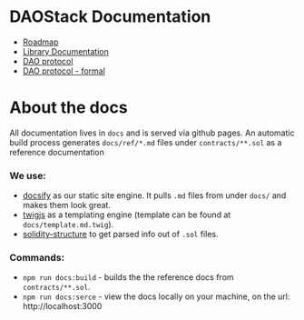 # DAOStack Documentation

* [Roadmap](roadmap.md)
* [Library Documentation](library/README.md)
* [DAO protocol](DAO-protocol.md)
* [DAO protocol - formal](https://github.com/daostack/daostack/blob/master/docs/dao.pdf)

# About the docs

All documentation lives in `docs` and is served via github pages.
An automatic build process generates `docs/ref/*.md` files under `contracts/**.sol` as a reference documentation

### We use:
- [docsify](https://docsify.js.org) as our static site engine. It pulls `.md` files from under `docs/` and makes them look great.
- [twigjs](https://github.com/twigjs/twig.js/wiki) as a templating engine (template can be found at `docs/template.md.twig`).
- [solidity-structure](https://www.npmjs.com/package/solidity-structure) to get parsed info out of `.sol` files.

### Commands:
- `npm run docs:build` - builds the the reference docs from `contracts/**.sol`.
- `npm run docs:serce` - view the docs locally on your machine, on the url: http://localhost:3000